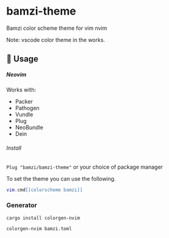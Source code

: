 # bamzi-theme

Bamzi color scheme theme for vim nvim

Note: vscode color theme in the works.

## 🚀 Usage

##### Neovim

Works with:

- Packer
- Pathogen
- Vundle
- Plug
- NeoBundle
- Dein

###### Install

`Plug "bamzi/bamzi-theme"`
or your choice of package manager

To set the theme you can use the following.

```lua
vim.cmd[[colorscheme bamzi]]
```

### Generator

`cargo install colorgen-nvim`

`colorgen-nvim bamzi.toml`
